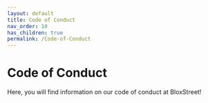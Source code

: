 ```yaml
---
layout: default
title: Code of Conduct
nav_order: 10
has_children: true
permalink: /Code-of-Conduct 
---
```


# Code of Conduct

Here, you will find information on our code of conduct at BloxStreet!
